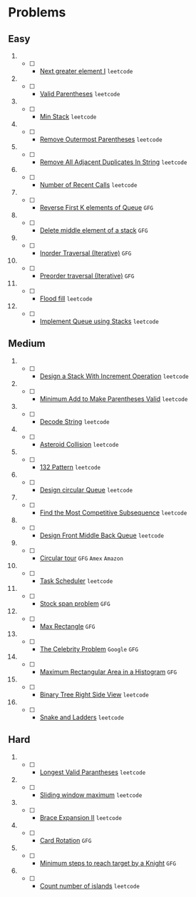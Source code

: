 # Problems

## Easy
1. - [ ] - [Next greater element I](https://leetcode.com/problems/next-greater-element-i/) `leetcode`
2. - [ ] - [Valid Parentheses](https://leetcode.com/problems/valid-parentheses/) `leetcode`
3. - [ ] - [Min Stack](https://leetcode.com/problems/min-stack/) `leetcode`
4. - [ ] - [Remove Outermost Parentheses](https://leetcode.com/problems/remove-outermost-parentheses/) `leetcode`
5. - [ ] - [Remove All Adjacent Duplicates In String](https://leetcode.com/problems/remove-all-adjacent-duplicates-in-string/) `leetcode`
6. - [ ] - [Number of Recent Calls](https://leetcode.com/problems/number-of-recent-calls/) `leetcode`
7. - [ ] - [Reverse First K elements of Queue](https://practice.geeksforgeeks.org/problems/reverse-first-k-elements-of-queue/1/) `GFG`
8. - [ ] - [Delete middle element of a stack](https://practice.geeksforgeeks.org/problems/delete-middle-element-of-a-stack/1/) `GFG`
9. - [ ] - [Inorder Traversal (Iterative)](https://practice.geeksforgeeks.org/problems/inorder-traversal-iterative/1/) `GFG`
10. - [ ] - [Preorder traversal (Iterative)](https://practice.geeksforgeeks.org/problems/preorder-traversal-iterative/1/) `GFG`
11. - [ ] - [Flood fill](https://leetcode.com/problems/flood-fill/) `leetcode`
12. - [ ] - [Implement Queue using Stacks](https://leetcode.com/problems/implement-queue-using-stacks/) `leetcode`

## Medium
1. - [ ] - [Design a Stack With Increment Operation](https://leetcode.com/problems/design-a-stack-with-increment-operation/) `leetcode`
2. - [ ] - [Minimum Add to Make Parentheses Valid](https://leetcode.com/problems/minimum-add-to-make-parentheses-valid/) `leetcode`
3. - [ ] - [Decode String](https://leetcode.com/problems/decode-string/) `leetcode`
4. - [ ] - [Asteroid Collision](https://leetcode.com/problems/asteroid-collision/) `leetcode`
5. - [ ] - [132 Pattern](https://leetcode.com/problems/132-pattern/) `leetcode`
6. - [ ] - [Design circular Queue](https://leetcode.com/problems/design-circular-queue/) `leetcode`
7. - [ ] - [Find the Most Competitive Subsequence](https://leetcode.com/problems/find-the-most-competitive-subsequence/) `leetcode`
8. - [ ] - [Design Front Middle Back Queue](https://leetcode.com/problems/design-front-middle-back-queue/) `leetcode`
9. - [ ] - [Circular tour](https://practice.geeksforgeeks.org/problems/circular-tour/1) `GFG` `Amex` `Amazon`
10. - [ ] - [Task Scheduler](https://leetcode.com/problems/task-scheduler/) `leetcode`
11. - [ ] - [Stock span problem](https://practice.geeksforgeeks.org/problems/stock-span-problem-1587115621/1/) `GFG`
12. - [ ] - [Max Rectangle](https://practice.geeksforgeeks.org/problems/max-rectangle/1/) `GFG`
13. - [ ] - [The Celebrity Problem](https://practice.geeksforgeeks.org/problems/the-celebrity-problem/1/) `Google` `GFG`
14. - [ ] - [Maximum Rectangular Area in a Histogram](https://practice.geeksforgeeks.org/problems/maximum-rectangular-area-in-a-histogram-1587115620/1/) `GFG`
15. - [ ] - [Binary Tree Right Side View](https://leetcode.com/problems/binary-tree-right-side-view/) `leetcode`
16. - [ ] - [Snake and Ladders](https://leetcode.com/problems/snakes-and-ladders/) `leetcode`

## Hard
1. - [ ] - [Longest Valid Parantheses](https://leetcode.com/problems/longest-valid-parentheses/) `leetcode`
2. - [ ] - [Sliding window maximum](https://leetcode.com/problems/sliding-window-maximum/) `leetcode`
3. - [ ] - [Brace Expansion II](https://leetcode.com/problems/brace-expansion-ii/) `leetcode`
4. - [ ] - [Card Rotation](https://practice.geeksforgeeks.org/problems/card-rotation5834/1/) `GFG`
5. - [ ] - [Minimum steps to reach target by a Knight](https://www.geeksforgeeks.org/minimum-steps-reach-target-knight/) `GFG`
6. - [ ] - [Count number of islands](https://leetcode.com/problems/number-of-islands/) `leetcode`
